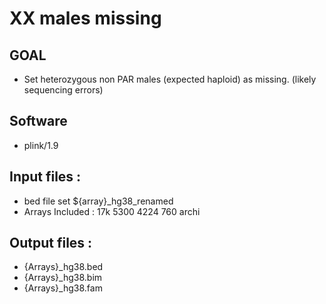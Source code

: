 # XX males missing

## GOAL

- Set heterozygous non PAR males (expected haploid) as missing. (likely sequencing errors)

## Software

- plink/1.9

## Input files :
- bed file set ${array}_hg38_renamed
- Arrays Included : 17k 5300 4224 760 archi

## Output files :
- {Arrays}_hg38.bed
- {Arrays}_hg38.bim
- {Arrays}_hg38.fam
